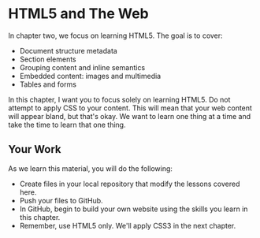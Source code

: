 # HTML5 and The Web

In chapter two, we focus on learning HTML5.
The goal is to cover:

- Document structure metadata
- Section elements
- Grouping content and inline semantics
- Embedded content: images and multimedia
- Tables and forms

In this chapter, I want you to focus solely on learning HTML5.
Do not attempt to apply CSS to your content.
This will mean that your web content will appear bland, but that's okay.
We want to learn one thing at a time and take the time to learn that one thing.

## Your Work

As we learn this material, you will do the following:

- Create files in your local repository that modify the lessons covered here.
- Push your files to GitHub.
- In GitHub, begin to build your own website using the skills you learn in this chapter.
- Remember, use HTML5 only. We'll apply CSS3 in the next chapter.

